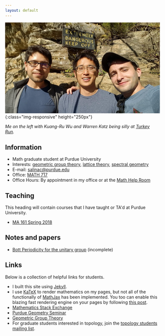 ```yaml
---
layout: default
---
```

![](img/brosephs.jpg){:class="img-responsive" height="250px"} 

*Me on the left with Kuang-Ru Wu and Warren Katz being silly at [Turkey Run](https://en.wikipedia.org/wiki/Turkey_Run_State_Park).*

## [](#info) Information

* Math graduate student at Purdue University
* Interests: [geometric group theory](https://en.wikipedia.org/wiki/Geometric_group_theory), [lattice theory](https://en.wikipedia.org/wiki/Lattice_(discrete_subgroup)), [spectral geometry](https://en.wikipedia.org/wiki/Spectral_geometry)
* E-mail: [salinac@purdue.edu](mailto:salinac@purdue.edu)
* Office: [MATH 717](https://www.google.com/maps/place/Mathematical+Sciences+Bldg,+West+Lafayette,+IN+47907/@40.4262305,-86.9179395,17z/data=!3m1!4b1!4m5!3m4!1s0x8812e2b3dc1c0b79:0x51c0931a8ca2704!8m2!3d40.4262305!4d-86.9157508)
* Office Hours: By appointment in my office or at the [Math Help Room](https://www.math.purdue.edu/academic/officehours)

## [](#teaching) Teaching
This heading will contain courses that I have taught or TA'd at Purdue University. 
* [MA 161 Spring 2018](ma161-s18)

## [](#papers) Notes and papers
* [Bott Periodicity for the unitary group](docs/Bott_Periodicity.pdf) (incomplete)

## [](#links) Links
Below is a collection of helpful links for students.

* I built this site using [Jekyll](https://jekyllrb.com/).
* I use [KaTeX](https://en.wikipedia.org/wiki/KaTeX) to render mathematics on my pages, but not all of the functionally of [MathJax](https://en.wikipedia.org/wiki/MathJax) has been implemented. You too can enable this blazing fast rendering engine on your pages by following [this post](https://xuc.me/blog/katex-and-jekyll/).
* [Mathematics Stack Exchange](https://math.stackexchange.com/)
* [Purdue Geometry Seminar](https://sites.google.com/site/purduegeometryseminar/)
* [Geometric Group Theory](http://web.math.ucsb.edu/~jon.mccammond/geogrouptheory/)
* For graduate students interested in topology, join the [topology students mailing list](https://lists.purdue.edu/mailman/listinfo/topologystudents).

<!-- Some nice KaTeX -->
<!-- {% katex %} -->
<!-- c = \pm\sqrt{a^2 + b^2} -->
<!-- {% endkatex %} -->
